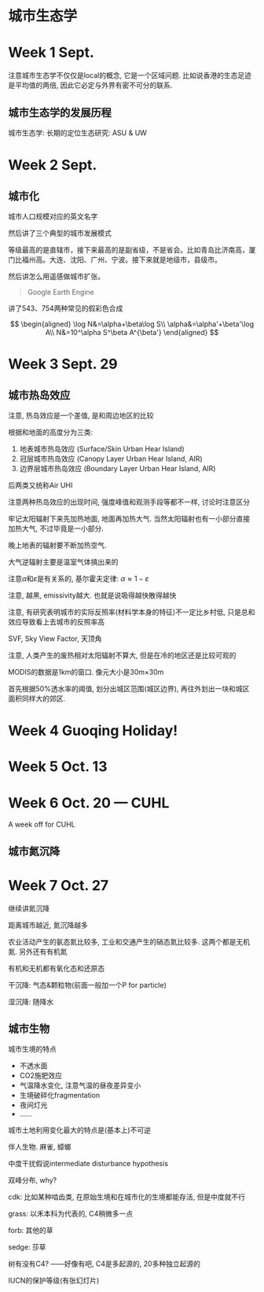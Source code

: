 # 城市生态学

# Week 1 Sept. 

注意城市生态学不仅仅是local的概念, 它是一个区域问题. 比如说香港的生态足迹是平均值的两倍, 因此它必定与外界有密不可分的联系. 



## 城市生态学的发展历程





城市生态学: 长期的定位生态研究: ASU & UW





# Week 2 Sept.

## 城市化

城市人口规模对应的英文名字

然后讲了三个典型的城市发展模式



等级最高的是直辖市，接下来最高的是副省级，不是省会。比如青岛比济南高，厦门比福州高。大连、沈阳、广州、宁波。接下来就是地级市，县级市。



然后讲怎么用遥感做城市扩张。

> Google Earth Engine



讲了543、754两种常见的假彩色合成


$$
\begin{aligned}
\log N&=\alpha+\beta\log S\\
\alpha&=\alpha'+\beta'\log A\\
N&=10^\alpha S^\beta A^{\beta'}
\end{aligned}
$$


# Week 3 Sept. 29

## 城市热岛效应

注意, 热岛效应是一个差值, 是和周边地区的比较



根据和地面的高度分为三类: 

1. 地表城市热岛效应 (Surface/Skin Urban Hear Island) 
2. 冠层城市热岛效应 (Canopy Layer Urban Hear Island, AIR) 
3. 边界层城市热岛效应 (Boundary Layer Urban Hear Island, AIR) 

后两类又统称Air UHI



注意两种热岛效应的出现时间, 强度峰值和观测手段等都不一样, 讨论时注意区分



牢记太阳辐射下来先加热地面, 地面再加热大气. 当然太阳辐射也有一小部分直接加热大气, 不过毕竟是一小部分. 



晚上地表的辐射要不断加热空气. 



大气逆辐射主要是温室气体搞出来的

注意$\alpha$和$\varepsilon$是有关系的, 基尔霍夫定律: $\alpha\approx1-\varepsilon$

注意, 越黑, emissivity越大. 也就是说吸得越快散得越快



注意, 有研究表明城市的实际反照率(材料学本身的特征)不一定比乡村低, 只是总和效应导致看上去城市的反照率高



SVF, Sky View Factor, 天顶角



注意, 人类产生的废热相对太阳辐射不算大, 但是在冷的地区还是比较可观的



MODIS的数据是1km的窗口. 像元大小是30m×30m



首先根据50%透水率的阈值, 划分出城区范围(城区边界), 再往外划出一块和城区面积同样大的郊区. 



# Week 4 Guoqing Holiday!



# Week 5 Oct. 13



# Week 6 Oct. 20 — CUHL

A week off for CUHL

## 城市氮沉降

# Week 7 Oct. 27

继续讲氮沉降

距离城市越近, 氮沉降越多

农业活动产生的氨态氮比较多, 工业和交通产生的硝态氮比较多. 这两个都是无机氮. 另外还有有机氮

有机和无机都有氧化态和还原态

干沉降: 气态&颗粒物(前面一般加一个P for particle)

湿沉降: 随降水



## 城市生物

城市生境的特点

- 不透水面
- CO2施肥效应
- 气温降水变化, 注意气温的昼夜差异变小
- 生境破碎化fragmentation
- 夜间灯光
- ……



城市土地利用变化最大的特点是(基本上)不可逆



伴人生物. 麻雀, 蟑螂



中度干扰假说intermediate disturbance hypothesis



双峰分布, why? 

cdk: 比如某种啮齿类, 在原始生境和在城市化的生境都能存活, 但是中度就不行



grass: 以禾本科为代表的, C4稍微多一点

forb: 其他的草

sedge: 莎草



树有没有C4? ——好像有吧, C4是多起源的, 20多种独立起源的



IUCN的保护等级(有张幻灯片)

